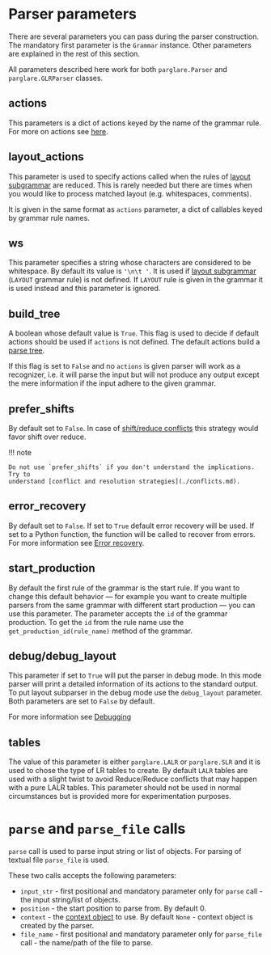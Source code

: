# Parser parameters

There are several parameters you can pass during the parser construction. The
mandatory first parameter is the `Grammar` instance. Other parameters are
explained in the rest of this section.

All parameters described here work for both `parglare.Parser` and
`parglare.GLRParser` classes.


## actions

This parameters is a dict of actions keyed by the name of the grammar rule. For
more on actions see [here](./actions.md).

## layout_actions

This parameter is used to specify actions called when the rules
of [layout subgrammar](./grammar.md#handling-whitespaces-and-comments) are
reduced. This is rarely needed but there are times when you would like to
process matched layout (e.g. whitespaces, comments).

It is given in the same format as `actions` parameter, a dict of callables keyed
by grammar rule names.

## ws

This parameter specifies a string whose characters are considered to be
whitespace. By default its value is `'\n\t '`. It is used
if [layout subgrammar](./grammar.md#handling-whitespaces-and-comments) (`LAYOUT`
grammar rule) is not defined. If `LAYOUT` rule is given in the grammar it is
used instead and this parameter is ignored.

## build_tree

A boolean whose default value is `True`. This flag is used to decide if default
actions should be used if `actions` is not defined. The default actions build a
[parse tree](./parse_trees.md).

If this flag is set to `False` and no `actions` is given parser will work as a
recognizer, i.e. it will parse the input but will not produce any output except
the mere information if the input adhere to the given grammar.

## prefer_shifts

By default set to `False`. In case of [shift/reduce conflicts](./conflicts.md)
this strategy would favor shift over reduce.

!!! note

    Do not use `prefer_shifts` if you don't understand the implications. Try to
    understand [conflict and resolution strategies](./conflicts.md).

## error_recovery

By default set to `False`. If set to `True` default error recovery will be used.
If set to a Python function, the function will be called to recover from errors.
For more information see [Error recovery](./recovery.md).

## start_production

By default the first rule of the grammar is the start rule. If you want to
change this default behavior — for example you want to create multiple parsers
from the same grammar with different start production — you can use this
parameter. The parameter accepts the `id` of the grammar production. To get the
`id` from the rule name use the `get_production_id(rule_name)` method of the
grammar.


## debug/debug_layout

This parameter if set to `True` will put the parser in debug mode. In this mode
parser will print a detailed information of its actions to the standard output.
To put layout subparser in the debug mode use the `debug_layout` parameter. Both
parameters are set to `False` by default.

For more information see [Debugging](./debugging.md)

## tables

The value of this parameter is either `parglare.LALR` or `parglare.SLR` and it
is used to chose the type of LR tables to create. By default `LALR` tables are
used with a slight twist to avoid Reduce/Reduce conflicts that may happen with a
pure LALR tables. This parameter should not be used in normal circumstances but
is provided more for experimentation purposes.


# `parse` and `parse_file` calls

`parse` call is used to parse input string or list of objects. For parsing of
textual file `parse_file` is used.

These two calls accepts the following parameters:

- `input_str` - first positional and mandatory parameter only for `parse` call -
  the input string/list of objects.
- `position` - the start position to parse from. By default 0.
- `context` - the [context object](./actions.md#the-context-object) to use. By
  default `None` - context object is created by the parser.
- `file_name` - first positional and mandatory parameter only for `parse_file`
  call - the name/path of the file to parse.
